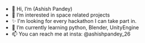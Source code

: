 - 👋 Hi, I’m (Ashish Pandey)
- 👀 I’m interested in space related projects
- ✨ I'm looking for every hackathon I can take part in.
- 🌱 I’m currently learning python, Blender, UnityEngine 
- 📫 You can reach me at insta: @ashishpandey_26

<!---
AsHisH1-1paNdeY/AsHisH1-1paNdeY is a ✨ special ✨ repository because its `README.md` (this file) appears on your GitHub profile.
You can click the Preview link to take a look at your changes.
--->
